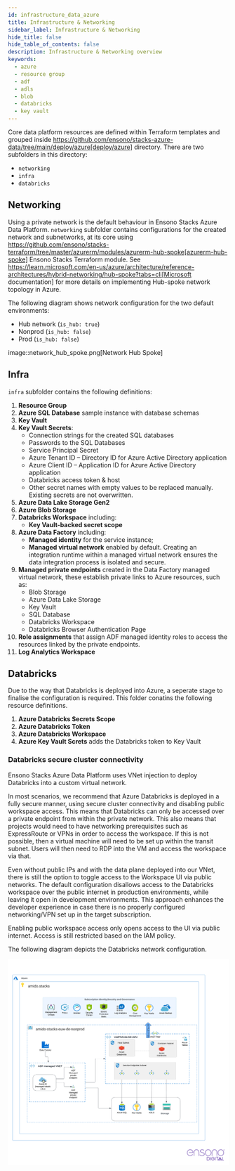 ```yaml
---
id: infrastructure_data_azure
title: Infrastructure & Networking
sidebar_label: Infrastructure & Networking
hide_title: false
hide_table_of_contents: false
description: Infrastructure & Networking overview
keywords:
  - azure
  - resource group
  - adf
  - adls
  - blob
  - databricks
  - key vault
---
```


Core data platform resources are defined within Terraform templates and grouped inside
https://github.com/ensono/stacks-azure-data/tree/main/deploy/azure[deploy/azure] directory.
There are two subfolders in this directory:

* `networking`
* `infra`
* `databricks`

## Networking

Using a private network is the default behaviour in Ensono Stacks Azure Data Platform. `networking`
subfolder contains configurations for the created network and subnetworks, at its core using
https://github.com/ensono/stacks-terraform/tree/master/azurerm/modules/azurerm-hub-spoke[azurerm-hub-spoke]
Ensono Stacks Terraform module.  See https://learn.microsoft.com/en-us/azure/architecture/reference-architectures/hybrid-networking/hub-spoke?tabs=cli[Microsoft documentation] for more details on implementing Hub-spoke network topology in Azure.

The following diagram shows network configuration for the two default environments:

* Hub network (`is_hub: true`)
* Nonprod (`is_hub: false`)
* Prod (`is_hub: false`)

image::network_hub_spoke.png[Network Hub Spoke]

## Infra

`infra` subfolder contains the following definitions:

1. **Resource Group**
2. **Azure SQL Database** sample instance with database schemas
3. **Key Vault**
4. **Key Vault Secrets**:
    * Connection strings for the created SQL databases
    * Passwords to the SQL Databases
    * Service Principal Secret
    * Azure Tenant ID – Directory ID for Azure Active Directory application
    * Azure Client ID – Application ID for Azure Active Directory application
    * Databricks access token & host
    * Other secret names with empty values to be replaced manually. Existing secrets are not
    overwritten.
5. **Azure Data Lake Storage Gen2**
6. **Azure Blob Storage**
7. **Databricks Workspace** including:
    * **Key Vault-backed secret scope**
8. **Azure Data Factory** including:
    * **Managed identity** for the service instance;
    * **Managed virtual network** enabled by default. Creating an integration runtime within
    a managed virtual network ensures the data integration process is isolated and secure.
9. **Managed private endpoints** created in the Data Factory managed virtual network, these
   establish private links to Azure resources, such as:
    * Blob Storage
    * Azure Data Lake Storage
    * Key Vault
    * SQL Database
    * Databricks Workspace
    * Databricks Browser Authentication Page
10. **Role assignments** that assign ADF managed identity roles to access the resources linked by
   the private endpoints.
11. **Log Analytics Workspace**

## Databricks

Due to the way that Databricks is deployed into Azure, a seperate stage to finalise the configuration is required. This folder conatins the following resource definitions.

1. **Azure Databricks Secrets Scope**
2. **Azure Databricks Token** 
3. **Azure Databricks Workspace**
4. **Azure Key Vault Screts** adds the Databricks token to Key Vault

### Databricks secure cluster connectivity

Ensono Stacks Azure Data Platform uses VNet injection to deploy Databricks into a custom virtual network.

In most scenarios, we recommend that Azure Databricks is deployed in a fully secure manner, using secure cluster connectivity and disabling public workspace access. This means that Databricks can only be accessed over a private endpoint from within the private network. This also means that projects would need to have networking prerequisites such as ExpressRoute or VPNs in order to access the workspace. If this is not possible, then a virtual machine will need to be set up within the transit subnet. Users will then need to RDP into the VM and access the workspace via that.

Even without public IPs and with the data plane deployed into our VNet, there is still the option to toggle access to the Workspace UI via public networks. The default configuration disallows access to the Databricks workspace over the public internet in production environments, while leaving it open in development environments. This approach enhances the developer experience in case there is no properly configured networking/VPN set up in the target subscription.

Enabling public workspace access only opens access to the UI via public internet. Access is still restricted based on the IAM policy.

The following diagram depicts the Databricks network configuration.

![Network Databricks](../images/network_databricks.png)
